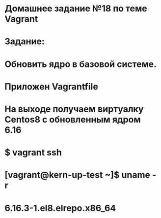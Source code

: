 # Домашнее задание №18 по теме Vagrant
#
# Задание:
# Обновить ядро в базовой системе.
#
# Приложен Vagrantfile
#
# На выходе получаем виртуалку Centos8 c обновленным ядром 6.16
#
# $ vagrant ssh
# [vagrant@kern-up-test ~]$ uname -r
# 6.16.3-1.el8.elrepo.x86_64
